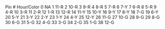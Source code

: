 Pin #   Hour/Color
0       NA
1       11-R
2       10-R
3       9-R
4       8-R
5       7-R
6       7-Y
7       6-R
8       5-R
9        4-R
10       3-R
11      2-R
12      1-R
13      12-R
14      11-Y
15      10-Y
16      9-Y
17      8-Y
18      7-G
19      6-Y
20      5-Y
21      3-Y
22      2-Y
23      1-Y
24      4-Y
25      12-Y
26      11-G
27      10-G
28      9-G
29      8-G
30      6-G
31      5-G
32      4-G
33      3-G
34      2-G
35      1-G
38      12-G